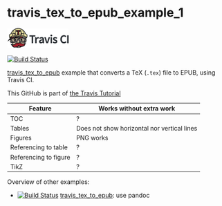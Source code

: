 # travis_tex_to_epub_example_1

[![Travis CI logo](TravisCI.png)](https://travis-ci.org)

[![Build Status](https://travis-ci.org/richelbilderbeek/travis_tex_to_epub_example_1.svg?branch=master)](https://travis-ci.org/richelbilderbeek/travis_tex_to_epub_example_1)

[travis_tex_to_epub](https://github.com/richelbilderbeek/travis_tex_to_epub) example that converts a TeX (`.tex`) file to EPUB, using Travis CI.

This GitHub is part of [the Travis Tutorial](https://github.com/richelbilderbeek/travis_tutorial)

Feature|Works without extra work
---|---
TOC|?
Tables|Does not show horizontal nor vertical lines
Figures|PNG works
Referencing to table|?
Referencing to figure|?
TikZ|?

Overview of other examples:

 * [![Build Status](https://travis-ci.org/richelbilderbeek/travis_tex_to_epub.svg?branch=master)](https://travis-ci.org/richelbilderbeek/travis_tex_to_epub) [travis_tex_to_epub](https://github.com/richelbilderbeek/travis_tex_to_epub): use pandoc
